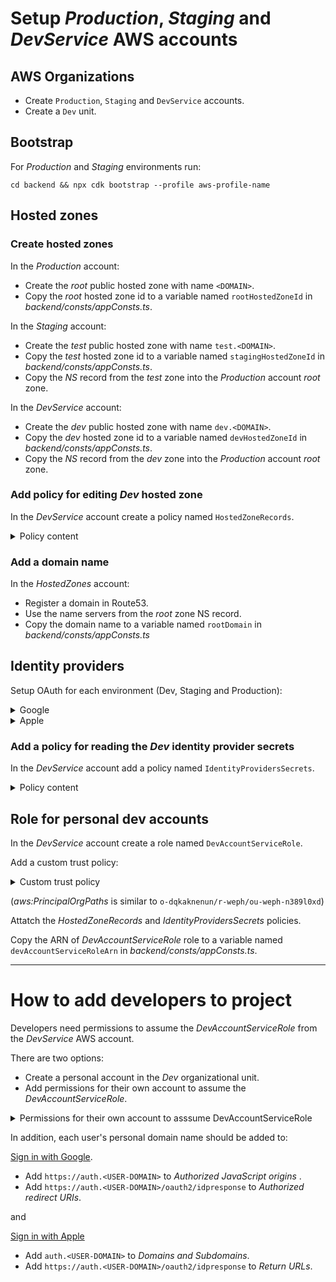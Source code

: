 # Setup *Production*, *Staging* and *DevService* AWS accounts

## AWS Organizations
* Create `Production`, `Staging` and `DevService` accounts.
* Create a `Dev` unit.

## Bootstrap

For *Production* and *Staging* environments run:

`cd backend && npx cdk bootstrap --profile aws-profile-name`

## Hosted zones

### Create hosted zones

In the *Production* account:
* Create the *root* public hosted zone with name `<DOMAIN>`.
* Copy the *root* hosted zone id to a variable named `rootHostedZoneId` in *backend/consts/appConsts.ts*.

In the *Staging* account:
* Create the *test* public hosted zone with name `test.<DOMAIN>`.
* Copy the *test* hosted zone id to a variable named `stagingHostedZoneId` in *backend/consts/appConsts.ts*.
* Copy the *NS* record from the *test* zone into the *Production* account *root* zone.

In the *DevService* account:
* Create the *dev* public hosted zone with name `dev.<DOMAIN>`.
* Copy the *dev* hosted zone id to a variable named `devHostedZoneId` in *backend/consts/appConsts.ts*.
* Copy the *NS* record from the *dev* zone into the *Production* account *root* zone.

### Add policy for editing *Dev* hosted zone

In the *DevService* account create a policy named `HostedZoneRecords`.

<details>
    <summary>Policy content</summary>

    {
        "Version": "2012-10-17",
        "Statement": [
            {
                "Effect": "Allow",
                "Action": "route53:ChangeResourceRecordSets",
                "Resource": "arn:aws:route53:::hostedzone/DEV_HOSTED_ZONE_ID"
            },
            {
                "Effect": "Allow",
                "Action": "route53:ListHostedZonesByName",
                "Resourcthee": "*"
            }
        ]
    }
</details>

### Add a domain name

In the *HostedZones* account:

* Register a domain in Route53.
* Use the name servers from the *root* zone NS record.
* Copy the domain name to a variable named `rootDomain` in *backend/consts/appConsts.ts*

## Identity providers

Setup OAuth for each environment (Dev, Staging and Production):

<details>
<summary>Google</summary>

1. Go to [Credentials](https://console.cloud.google.com/apis/credentials) in *Google Cloud*.
2. Click *Create credentials* > *OAuth client ID*.
3. Select the *Web application* type.
4. Add `https://auth.<DOMAIN>` to *Authorized JavaScript origins* .
5. Add `https://auth.<DOMAIN>/oauth2/idpresponse` to *Authorized redirect URIs*.
6. Copy *Client ID* to variables named `googleClientIdDev`, `googleClientIdStaging` and `googleClientIdProd` in *backend/consts/appConsts.ts*.
7. In the AWS accounts (*DevService*, *Staging* and *Production) add a string parameter to *Parameter store* (for *DevService* use a **secure** string) and put the *Client secret* in it.
8. Copy the name of the string parameter to a single variable named `googleClientSecretParamName` in *backend/consts/appConsts.ts*.
</details>

<details>
<summary>Apple</summary>

1. Go to your [Apple developer account](https://developer.apple.com/account).
2. Go to *Certificates, Identifiers & Profiles* > *Identifiers*
3. Add a new identifier for each environment (*Dev*, *Stage*, *Prod*).
4. Choose *App IDs*.
5. Type *App*.
6. Description: `<APP-NAME> <ENV>`.
7. Bundle ID: `<APP-NAME><ENV>`.
8. Select *Sign In with Apple* checkbox.
9. *Continue* > *Register*.
10. Select *Service IDs* from the dropdown on the right.
11. Add new *Service ID*.
12. Description: `<APP-NAME> <ENV>` (skip ENV for *Prod*).
13. Identifier: `<APP-NAME>Website<ENV>`.
14. Write the identifier to variables `appleClientIdDev`, `appleClientIdStaging` and `appleClientIdProd` in *backend/consts/appConsts.ts*.
14. *Continue* > *Register*.
15. Choose again the service from the list.
16. Check *Sign in with Apple*, click *Configure*.
17. Add `auth.<DOMAIN>` to *Domains and Subdomains*.
18. Add `https://auth.<DOMAIN>/oauth2/idpresponse` to *Return URLs*.
19. *Continue* > *Save*.
20. Go to *Keys* and create new.
21. Key name: `<APP-NAME><ENV>`.
22. Check *Sign in with Apple*, click *Configure*, choose the primary App ID.
23. *Save* > *Continue* > *Register* > *Download* > *Done*.
24. Copy the key ids to variables `appleKeyIdDev`, `appleKeyIdStaging` and `appleKeyIdProd` in *backend/consts/appConsts.ts*.
25. In the AWS accounts (*DevService*, *Staging* and *Production) add a string parameter to *Parameter store* (for *DevService* use a **secure** string) and put the downloaded private key in it.
26. Copy the name of the string parameter to a single variable named `applePrivateKeyParamName` in *backend/consts/appConsts.ts*.
</details>

### Add a policy for reading the *Dev* identity provider secrets

In the *DevService* account add a policy named `IdentityProvidersSecrets`.

<details>
    <summary>Policy content</summary>

    {
      "Version": "2012-10-17",
      "Statement": [
          {
              "Effect": "Allow",
              "Action": "ssm:GetParameters",
              "Resource": [
                  "arn:aws:ssm:<REGION>:<ACCOUNT-ID>:parameter/<GOOGLE-CLIENT-SECRET-PARAMETER-NAME>",
                  "arn:aws:ssm:<REGION>:<ACCOUNT-ID>:parameter/<APPLE-PRIVATE-KEY-PARAMETER-NAME>"
              ]
          }
      ]
    }
</details>

## Role for personal dev accounts

In the *DevService* account create a role named `DevAccountServiceRole`.

Add a custom trust policy:

<details>
    <summary>Custom trust policy</summary>

    {
        "Version": "2012-10-17",
        "Statement": [
            {
                "Effect": "Allow",
                "Principal": {
                    "AWS": "*"
                },
                "Action": "sts:AssumeRole",
                "Condition": {
                    "ForAnyValue:StringLike": {
                        "aws:PrincipalOrgPaths": "<ORGANIZATIONS_PATH_TO_DEV_UNIT>/*"
                    }
                }
            }
        ]
    }
</details>

(*aws:PrincipalOrgPaths* is similar to `o-dqkaknenun/r-weph/ou-weph-n389l0xd`)

Attatch the *HostedZoneRecords* and *IdentityProvidersSecrets* policies.

Copy the ARN of *DevAccountServiceRole* role to a variable named `devAccountServiceRoleArn` in *backend/consts/appConsts.ts*.

---

# How to add developers to project

Developers need permissions to assume the *DevAccountServiceRole* from the *DevService* AWS account.

There are two options:

* Create a personal account in the *Dev* organizational unit.
* Add permissions for their own account to assume the *DevAccountServiceRole*.

<details>
    <summary>Permissions for their own account to asssume DevAccountServiceRole</summary>

     {
        "Effect": "Allow",
        "Principal": {
            "AWS": "<ACCOUNT_ID>"
        },
        "Action": "sts:AssumeRole"
    }
</details>

In addition, each user's personal domain name should be added to:

[Sign in with Google](https://console.cloud.google.com/apis/credentials).
* Add `https://auth.<USER-DOMAIN>` to *Authorized JavaScript origins* .
* Add `https://auth.<USER-DOMAIN>/oauth2/idpresponse` to *Authorized redirect URIs*.

and

[Sign in with Apple](https://developer.apple.com/account)
* Add `auth.<USER-DOMAIN>` to *Domains and Subdomains*.
* Add `https://auth.<USER-DOMAIN>/oauth2/idpresponse` to *Return URLs*.
